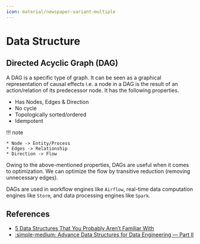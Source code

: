 ```yaml
---
icon: material/newspaper-variant-multiple
---
```


# Data Structure

## Directed Acyclic Graph (DAG)

A DAG is a specific type of graph. It can be seen as a graphical representation
of causal effects i.e. a node in a DAG is the result of an action/relation of its
predecessor node. It has the following properties.

* Has Nodes, Edges & Direction
* No cycle
* Topologically sorted/ordered
* Idempotent

!!! note

    * Node -> Entity/Process
    * Edges -> Relationship
    * Direction -> Flow

Owing to the above-mentioned properties, DAGs are useful when it comes to optimization.
We can optimize the flow by transitive reduction (removing unnecessary edges).

DAGs are used in workflow engines like `Airflow`, real-time data computation engines
like `Storm`, and data processing engines like `Spark`.

## References

* [5 Data Structures That You Probably Aren’t Familiar With](https://levelup.gitconnected.com/5-data-structures-that-you-probably-are-unfamiliar-with-but-are-extremely-useful-6d3b47f51b0c)
* [:simple-medium: Advance Data Structures for Data Engineering — Part II](https://blog.devgenius.io/advance-data-structures-for-data-engineering-part-ii-71e9901f1b3d)
